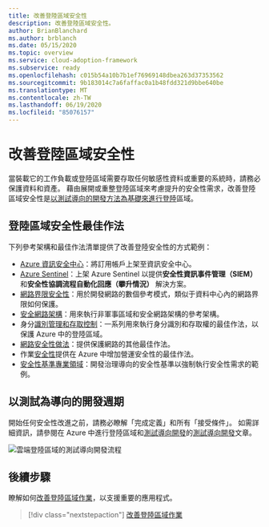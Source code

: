 ```yaml
---
title: 改善登陸區域安全性
description: 改善登陸區域安全性。
author: BrianBlanchard
ms.author: brblanch
ms.date: 05/15/2020
ms.topic: overview
ms.service: cloud-adoption-framework
ms.subservice: ready
ms.openlocfilehash: c015b54a10b7b1ef76969148dbea263d37353562
ms.sourcegitcommit: 9b183014c7a6faffac0a1b48fdd321d9bbe640be
ms.translationtype: MT
ms.contentlocale: zh-TW
ms.lasthandoff: 06/19/2020
ms.locfileid: "85076157"
---
```

<!-- cSpell:ignore SIEM -->

# <a name="improve-landing-zone-security"></a>改善登陸區域安全性

當裝載它的工作負載或登陸區域需要存取任何敏感性資料或重要的系統時，請務必保護資料和資產。 藉由展開或重整登陸區域來考慮提升的安全性需求，改善登陸區域安全性是[以測試導向的開發方法為基礎來進行登陸](./test-driven-development.md)區域。

## <a name="landing-zone-security-best-practices"></a>登陸區域安全性最佳作法

下列參考架構和最佳作法清單提供了改善登陸安全性的方式範例：

- [Azure 資訊安全中心](https://docs.microsoft.com/azure/security-center/security-center-get-started?toc=/azure/cloud-adoption-framework/toc.json&bc=/azure/cloud-adoption-framework/_bread/toc.json)：將訂用帳戶上架至資訊安全中心。
- [Azure Sentinel](https://docs.microsoft.com/azure/sentinel/quickstart-onboard?toc=/azure/cloud-adoption-framework/toc.json&bc=/azure/cloud-adoption-framework/_bread/toc.json)：上架 Azure Sentinel 以提供**安全性資訊事件管理（SIEM）** 和**安全性協調流程自動化回應（攀升情況）** 解決方案。
- [網路界限安全性](../../reference/networking-vdc.md)：用於開發網路的數個參考模式，類似于資料中心內的網路界限如何保護。
- [安全網路架構](https://docs.microsoft.com/azure/architecture/reference-architectures/dmz/secure-vnet-dmz?toc=/azure/cloud-adoption-framework/toc.json&bc=/azure/cloud-adoption-framework/_bread/toc.json)：用來執行非軍事區域和安全網路架構的參考架構。
- 身分[識別管理和存取控制](https://docs.microsoft.com/azure/security/fundamentals/identity-management-best-practices?toc=/azure/cloud-adoption-framework/toc.json&bc=/azure/cloud-adoption-framework/_bread/toc.json)：一系列用來執行身分識別和存取權的最佳作法，以保護 Azure 中的登陸區域。
- [網路安全性做法](https://docs.microsoft.com/azure/security/fundamentals/network-best-practices?toc=/azure/cloud-adoption-framework/toc.json&bc=/azure/cloud-adoption-framework/_bread/toc.json)：提供保護網路的其他最佳作法。
- 作業[安全性](https://docs.microsoft.com/azure/security/fundamentals/operational-best-practices?toc=/azure/cloud-adoption-framework/toc.json&bc=/azure/cloud-adoption-framework/_bread/toc.json)提供在 Azure 中增加營運安全性的最佳作法。
- [安全性基準專業領域](../../govern/guides/complex/security-baseline-improvement.md#incremental-improvement-of-the-best-practices)：開發治理導向的安全性基準以強制執行安全性需求的範例。

## <a name="test-driven-development-cycle"></a>以測試為導向的開發週期

開始任何安全性改進之前，請務必瞭解「完成定義」和所有「接受條件」。 如需詳細資訊，請參閱在 Azure 中進行登陸區域和[測試導向開發](./azure-test-driven-development.md)的[測試導向開發](./test-driven-development.md)文章。

![雲端登陸區域的測試導向開發流程](../../_images/ready/test-driven-development-process.png)

## <a name="next-steps"></a>後續步驟

瞭解如何[改善登陸區域作業](./landing-zone-operations.md)，以支援重要的應用程式。

> [!div class="nextstepaction"]
> [改善登陸區域作業](./landing-zone-operations.md)
